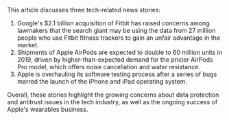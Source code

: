 This article discusses three tech-related news stories:

1. Google's $2.1 billion acquisition of Fitbit has raised concerns among lawmakers that the search giant may be using the data from 27 million people who use Fitbit fitness trackers to gain an unfair advantage in the market.
2. Shipments of Apple AirPods are expected to double to 60 million units in 2019, driven by higher-than-expected demand for the pricier AirPods Pro model, which offers noise cancellation and water resistance.
3. Apple is overhauling its software testing process after a series of bugs marred the launch of the iPhone and iPad operating system.

Overall, these stories highlight the growing concerns about data protection and antitrust issues in the tech industry, as well as the ongoing success of Apple's wearables business.